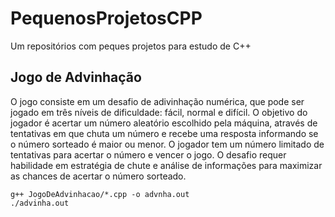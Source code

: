 # PequenosProjetosCPP
Um repositórios com peques projetos para estudo de C++

## Jogo de Advinhação
O jogo consiste em um desafio de adivinhação numérica, que pode ser jogado em três níveis de dificuldade: fácil, normal e difícil. O objetivo do jogador é acertar um número aleatório escolhido pela máquina, através de tentativas em que chuta um número e recebe uma resposta informando se o número sorteado é maior ou menor. O jogador tem um número limitado de tentativas para acertar o número e vencer o jogo. O desafio requer habilidade em estratégia de chute e análise de informações para maximizar as chances de acertar o número sorteado.

```Linux
g++ JogoDeAdvinhacao/*.cpp -o advnha.out
./advinha.out
```